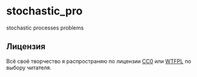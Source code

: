 # stochastic_pro
stochastic processes problems 


## Лицензия 

Всё своё творчество я распространяю по лицензии [CC0](LICENSE) или [WTFPL](LICENSE.wtfl) по выбору читателя.
